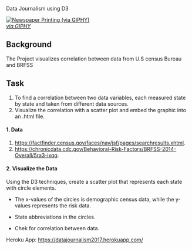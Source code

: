 Data Journalism using D3

<a target='_blank' href="https://giphy.com/gifs/newspaper-press-v2xIous7mnEYg"><img alt='Newspaper Printing (via GIPHY)' src="http://i.giphy.com/v2xIous7mnEYg.gif" /> <br><em>via GIPHY</em></a>

## Background

The Project visualizes correlation between data from U.S census Bureau and BRFSS

## Task


1. To find a correlation between two data variables, each measured state by state and taken from different data sources. 
2. Visualize the correlation with a scatter plot and embed the graphic into an .html file. 

#### 1. Data
1. https://factfinder.census.gov/faces/nav/jsf/pages/searchresults.xhtml.
2. https://chronicdata.cdc.gov/Behavioral-Risk-Factors/BRFSS-2014-Overall/5ra3-ixqq. 


#### 2. Visualize the Data

Using the D3 techniques, create a scatter plot that represents each state with circle elements.

* The x-values of the circles is demographic census data, while the y-values  represents the risk data.

* State abbreviations in the circles.

* Chek for correlation between data.

Heroku App:
https://datajournalism2017.herokuapp.com/





